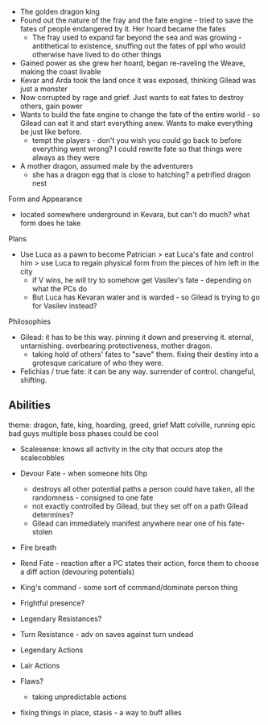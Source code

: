 
- The golden dragon king
- Found out the nature of the fray and the fate engine - tried to save the fates of people endangered by it. Her hoard became the fates
	- The fray used to expand far beyond the sea and was growing - antithetical to existence, snuffing out the fates of ppl who would otherwise have lived to do other things
- Gained power as she grew her hoard, began re-raveling the Weave, making the coast livable
- Kevar and Arda took the land once it was exposed, thinking Gilead was just a monster
- Now corrupted by rage and grief. Just wants to eat fates to destroy others, gain power
- Wants to build the fate engine to change the fate of the entire world - so Gilead can eat it and start everything anew. Wants to make everything be just like before. 
	- tempt the players - don't you wish you could go back to before everything went wrong? I could rewrite fate so that things were always as they were
- A mother dragon, assumed male by the adventurers
	- she has a dragon egg that is close to hatching? a petrified dragon nest

Form and Appearance
- located somewhere underground in Kevara, but can't do much? what form does he take

Plans
- Use Luca as a pawn to become Patrician > eat Luca's fate and control him > use Luca to regain physical form from the pieces of him left in the city
	- if V wins, he will try to somehow get Vasilev's fate - depending on what the PCs do
	- But Luca has Kevaran water and is warded - so Gilead is trying to go for Vasilev instead?

Philosophies
- Gilead: it has to be this way. pinning it down and preserving it. eternal, untarnishing. overbearing protectiveness, mother dragon.
	- taking hold of others' fates to "save" them. fixing their destiny into a grotesque caricature of who they were. 
- Felichias / true fate: it can be any way. surrender of control. changeful, shifting. 


## Abilities
theme: dragon, fate, king, hoarding, greed, grief
Matt colville, running epic bad guys
multiple boss phases could be cool
- Scalesense: knows all activity in the city that occurs atop the scalecobbles
- Devour Fate - when someone hits 0hp
	- destroys all other potential paths a person could have taken, all the randomness - consigned to one fate
	- not exactly controlled by Gilead, but they set off on a path Gilead determines?
	- Gilead can immediately manifest anywhere near one of his fate-stolen
- Fire breath
- Rend Fate - reaction after a PC states their action, force them to choose a diff action (devouring potentials)
- King's command - some sort of command/dominate person thing
- Frightful presence?
- Legendary Resistances?
- Turn Resistance - adv on saves against turn undead
- Legendary Actions
- Lair Actions
- Flaws?
	- taking unpredictable actions


- fixing things in place, stasis - a way to buff allies

